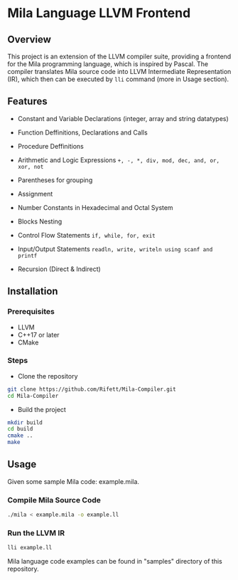 # Mila Language LLVM Frontend

## Overview
This project is an extension of the LLVM compiler suite, providing a frontend for the Mila programming language, which is inspired by Pascal. The compiler translates Mila source code into LLVM Intermediate Representation (IR), which then can be executed by `lli` command (more in Usage section).

## Features

- Constant and Variable Declarations (integer, array and string datatypes)

- Function Deffinitions, Declarations and Calls

- Procedure Deffinitions

- Arithmetic and Logic Expressions
        `+, -, *, div, mod, dec, and, or, xor, not`

- Parentheses for grouping

- Assignment

- Number Constants in Hexadecimal and Octal System

- Blocks Nesting

- Control Flow Statements
        `if, while, for, exit`
        
- Input/Output Statements
        `readln, write, writeln using scanf and printf`
        
- Recursion (Direct & Indirect)

## Installation

### Prerequisites
- LLVM
- C++17 or later
- CMake

### Steps

- Clone the repository
```bash
git clone https://github.com/Rifett/Mila-Compiler.git
cd Mila-Compiler
```
- Build the project
```bash
mkdir build
cd build
cmake ..
make
```

## Usage

Given some sample Mila code: example.mila.

### Compile Mila Source Code
```bash
./mila < example.mila -o example.ll
```

### Run the LLVM IR
```bash
lli example.ll
```

Mila language code examples can be found in "samples" directory of this repository.























